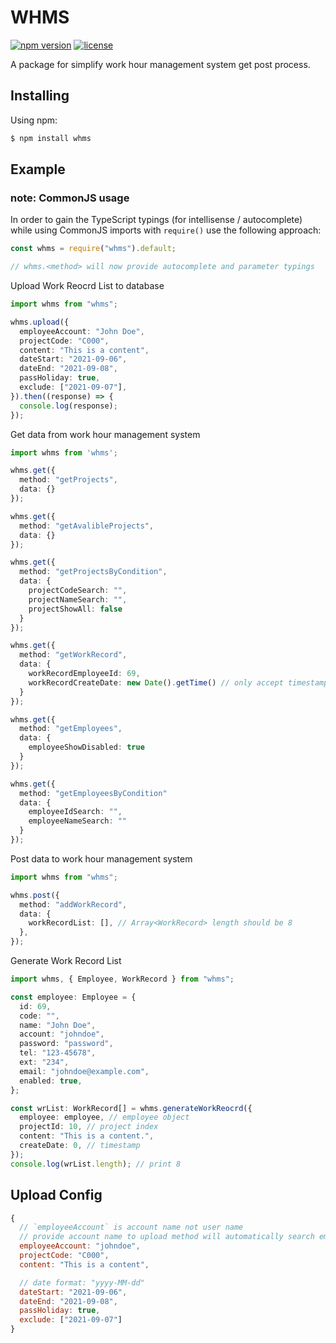 # WHMS

[![npm version](https://img.shields.io/npm/v/whms.svg?style=flat-square)](https://www.npmjs.org/package/whms)
[![license](https://img.shields.io/github/license/benny123tw/whms)](https://github.com/benny123tw/whms/blob/master/LICENSE)

A package for simplify work hour management system get post process.

## Installing

Using npm:

```bash
$ npm install whms
```

## Example

### note: CommonJS usage

In order to gain the TypeScript typings (for intellisense / autocomplete) while using CommonJS imports with `require()` use the following approach:

```js
const whms = require("whms").default;

// whms.<method> will now provide autocomplete and parameter typings
```

Upload Work Reocrd List to database

```ts
import whms from "whms";

whms.upload({
  employeeAccount: "John Doe",
  projectCode: "C000",
  content: "This is a content",
  dateStart: "2021-09-06",
  dateEnd: "2021-09-08",
  passHoliday: true,
  exclude: ["2021-09-07"],
}).then((response) => {
  console.log(response);
});
```

Get data from work hour management system

```ts
import whms from 'whms';

whms.get({
  method: "getProjects",
  data: {}
});

whms.get({
  method: "getAvalibleProjects",
  data: {}
});

whms.get({
  method: "getProjectsByCondition",
  data: {
    projectCodeSearch: "",
    projectNameSearch: "",
    projectShowAll: false
  }
});

whms.get({
  method: "getWorkRecord",
  data: {
    workRecordEmployeeId: 69,
    workRecordCreateDate: new Date().getTime() // only accept timestamp
  }
});

whms.get({
  method: "getEmployees",
  data: {
    employeeShowDisabled: true
  }
});

whms.get({
  method: "getEmployeesByCondition"
  data: {
    employeeIdSearch: "",
    employeeNameSearch: ""
  }
});

```

Post data to work hour management system

```ts
import whms from "whms";

whms.post({
  method: "addWorkRecord",
  data: {
    workRecordList: [], // Array<WorkRecord> length should be 8
  },
});
```

Generate Work Record List

```ts
import whms, { Employee, WorkRecord } from "whms";

const employee: Employee = {
  id: 69,
  code: "",
  name: "John Doe",
  account: "johndoe",
  password: "password",
  tel: "123-45678",
  ext: "234",
  email: "johndoe@example.com",
  enabled: true,
};

const wrList: WorkRecord[] = whms.generateWorkReocrd({
  employee: employee, // employee object
  projectId: 10, // project index
  content: "This is a content.",
  createDate: 0, // timestamp
});
console.log(wrList.length); // print 8
```

## Upload Config

```js
{
  // `employeeAccount` is account name not user name
  // provide account name to upload method will automatically search employees list and return match employee
  employeeAccount: "johndoe",
  projectCode: "C000",
  content: "This is a content",

  // date format: "yyyy-MM-dd"
  dateStart: "2021-09-06",
  dateEnd: "2021-09-08",
  passHoliday: true,
  exclude: ["2021-09-07"]
}
```
